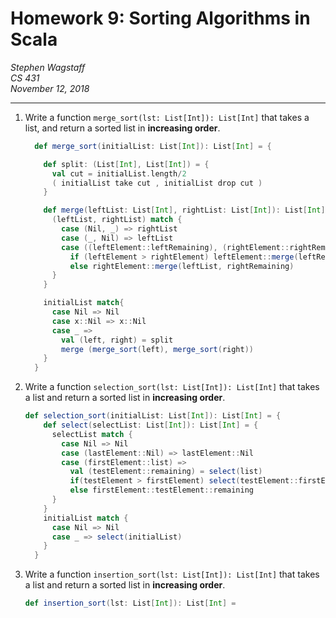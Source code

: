 Homework 9: Sorting Algorithms in Scala 
=======================================

*Stephen Wagstaff* \
*CS 431* \
*November 12, 2018*

---

1. Write a function `merge_sort(lst: List[Int]): List[Int]` that takes
a list, and return a sorted list in **increasing order**.

    ```scala
      def merge_sort(initialList: List[Int]): List[Int] = {
    
        def split: (List[Int], List[Int]) = {
          val cut = initialList.length/2
          ( initialList take cut , initialList drop cut )
        }
    
        def merge(leftList: List[Int], rightList: List[Int]): List[Int] = {
          (leftList, rightList) match {
            case (Nil, _) => rightList
            case (_, Nil) => leftList
            case ((leftElement::leftRemaining), (rightElement::rightRemaining)) =>
              if (leftElement > rightElement) leftElement::merge(leftRemaining, rightList)
              else rightElement::merge(leftList, rightRemaining)
          }
        }
    
        initialList match{
          case Nil => Nil
          case x::Nil => x::Nil
          case _ =>
            val (left, right) = split
            merge (merge_sort(left), merge_sort(right))
        }
      }
    ```

2. Write a function `selection_sort(lst: List[Int]): List[Int]` that
takes a list and return a sorted list in **increasing order**.

    ```scala
    def selection_sort(initialList: List[Int]): List[Int] = {
        def select(selectList: List[Int]): List[Int] = {
          selectList match {
            case Nil => Nil
            case (lastElement::Nil) => lastElement::Nil
            case (firstElement::list) =>
              val (testElement::remaining) = select(list)
              if(testElement > firstElement) select(testElement::firstElement::remaining)
              else firstElement::testElement::remaining
          }
        }
        initialList match {
          case Nil => Nil
          case _ => select(initialList)
        }
      }
    ```

3. Write a function `insertion_sort(lst: List[Int]): List[Int]` that
takes a list and return a sorted list in **increasing order**.

    ```scala
    def insertion_sort(lst: List[Int]): List[Int] =
    ```